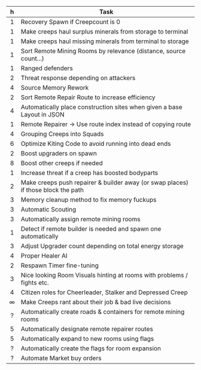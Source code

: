  h  |   Task 
:---:|  ----
 1  |   Recovery Spawn if Creepcount is 0
 1  |   Make creeps haul surplus minerals from storage to terminal
 1  |   Make creeps haul missing minerals from terminal to storage
 1  |   Sort Remote Mining Rooms by relevance (distance, source count...)
 1  |   Ranged defenders
 2  |   Threat response depending on attackers
 4  |   Source Memory Rework
 2  |   Sort Remote Repair Route to increase efficiency
 4  |   Automatically place construction sites when given a base Layout in JSON
 1  |   Remote Repairer -> Use route index instead of copying route
 4  |   Grouping Creeps into Squads
 6  |   Optimize Kiting Code to avoid running into dead ends
 2  |   Boost upgraders on spawn
 8  |   Boost other creeps if needed
 1  |   Increase threat if a creep has boosted bodyparts
 2  |   Make creeps push repairer & builder away (or swap places) if those block the path
 3  |   Memory cleanup method to fix memory fuckups
 3  |   Automatic Scouting
 3  |   Automatically assign remote mining rooms
 1  |   Detect if remote builder is needed and spawn one automatically
 3  |   Adjust Upgrader count depending on total energy storage
 4  |   Proper Healer AI
 2  |   Respawn Timer fine-tuning
 3  |   Nice looking Room Visuals hinting at rooms with problems / fights etc.
 4  |   Citizen roles for Cheerleader, Stalker and Depressed Creep
 ∞  |   Make Creeps rant about their job & bad live decisions
 ?  |   Automatically create roads & containers for remote mining rooms
 5  |   Automatically designate remote repairer routes
 5  |   Automatically expand to new rooms using flags
 ?  |   Automatically create the flags for room expansion
 ?  |   Automate Market buy orders 
